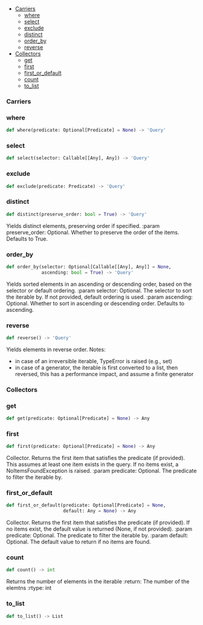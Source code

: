 * [Carriers](#query.Carriers)
  * [where](#query.Query.where)
  * [select](#query.Query.select)
  * [exclude](#query.Query.exclude)
  * [distinct](#query.Query.distinct)
  * [order\_by](#query.Query.order_by)
  * [reverse](#query.Query.reverse)
* [Collectors](#query.Collectors)
  * [get](#query.Query.get)
  * [first](#query.Query.first)
  * [first\_or\_default](#query.Query.first_or_default)
  * [count](#query.Query.count)
  * [to\_list](#query.Query.to_list)

<a id="query.Carriers"></a>

### Carriers

<a id="query.Query.where"></a>

### where

```python
def where(predicate: Optional[Predicate] = None) -> 'Query'
```

<a id="query.Query.select"></a>

### select

```python
def select(selector: Callable[[Any], Any]) -> 'Query'
```

<a id="query.Query.exclude"></a>

### exclude

```python
def exclude(predicate: Predicate) -> 'Query'
```

<a id="query.Query.distinct"></a>

### distinct

```python
def distinct(preserve_order: bool = True) -> 'Query'
```

Yields distinct elements, preserving order if specified.
:param preserve_order: Optional. Whether to
preserve the order of the items. Defaults to True.

<a id="query.Query.order_by"></a>

### order\_by

```python
def order_by(selector: Optional[Callable[[Any], Any]] = None,
             ascending: bool = True) -> 'Query'
```

Yields sorted elements in an ascending or descending order,
based on the selector or default ordering.
:param selector: Optional. The selector to sort the iterable by.
If not provided, default ordering is used.
:param ascending: Optional. Whether to sort in ascending or
descending order. Defaults to ascending.

<a id="query.Query.reverse"></a>

### reverse

```python
def reverse() -> 'Query'
```

Yields elements in reverse order.
Notes:
 - in case of an irreversible iterable, TypeError is raised (e.g., set)
 - in case of a generator, the iterable is first converted to a list, then reversed,
 this has a performance impact, and assume a finite generator

<a id="query.Collectors"></a>

### Collectors

<a id="query.Query.get"></a>

### get

```python
def get(predicate: Optional[Predicate] = None) -> Any
```

<a id="query.Query.first"></a>

### first

```python
def first(predicate: Optional[Predicate] = None) -> Any
```

Collector.
Returns the first item that satisfies the predicate (if provided).
This assumes at least one item exists in the query.
If no items exist, a NoItemsFoundException is raised.
:param predicate: Optional. The predicate to filter the iterable by.

<a id="query.Query.first_or_default"></a>

### first\_or\_default

```python
def first_or_default(predicate: Optional[Predicate] = None,
                     default: Any = None) -> Any
```

Collector.
Returns the first item that satisfies the predicate (if provided).
If no items exist, the default value is returned (None, if not provided).
:param predicate: Optional. The predicate to filter the iterable by.
:param default: Optional. The default value to return if no items are found.

<a id="query.Query.count"></a>

### count

```python
def count() -> int
```

Returns the number of elements in the iterable
:return: The number of the elemtns
:rtype: int

<a id="query.Query.to_list"></a>

### to\_list

```python
def to_list() -> List
```

